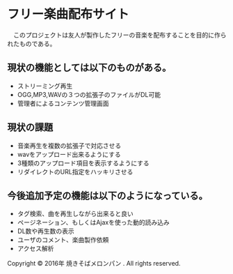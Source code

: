 # フリー楽曲配布サイト
　このプロジェクトは友人が製作したフリーの音楽を配布することを目的に作られたものである。
　
## 現状の機能としては以下のものがある。
* ストリーミング再生
* OGG,MP3,WAVの３つの拡張子のファイルがDL可能
* 管理者によるコンテンツ管理画面 

## 現状の課題
* 音楽再生を複数の拡張子で対応させる
* wavをアップロード出来るようにする
* 3種類のアップロード項目を表示するようにする
* リダイレクトのURL指定をハッキリさせる

## 今後追加予定の機能は以下のようになっている。
* タグ検索、曲を再生しながら出来ると良い  
* ページネーション、もしくはAjaxを使った動的読み込み 
* DL数や再生数の表示 
* ユーザのコメント、楽曲製作依頼
* アクセス解析


Copyright © 2016年 焼きそばメロンパン . All rights reserved.
